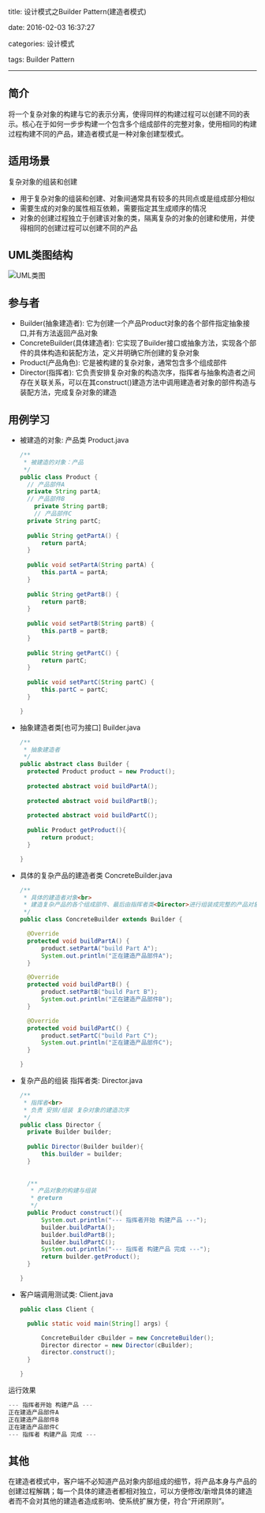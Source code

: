 title: 设计模式之Builder Pattern(建造者模式)

date: 2016-02-03 16:37:27

categories: 设计模式

tags: Builder Pattern

------

## 简介

将一个复杂对象的构建与它的表示分离，使得同样的构建过程可以创建不同的表示。核心在于如何一步步构建一个包含多个组成部件的完整对象，使用相同的构建过程构建不同的产品，建造者模式是一种对象创建型模式。

## 适用场景

复杂对象的组装和创建

- 用于复杂对象的组装和创建、对象间通常具有较多的共同点或是组成部分相似
- 需要生成的对象的属性相互依赖，需要指定其生成顺序的情况
- 对象的创建过程独立于创建该对象的类，隔离复杂的对象的创建和使用，并使得相同的创建过程可以创建不同的产品

## UML类图结构

![UML类图](http://7jptnz.com1.z0.glb.clouddn.com/Build%20Parttern%20UML.png)

## 参与者

- Builder(抽象建造者): 它为创建一个产品Product对象的各个部件指定抽象接口,并有方法返回产品对象
- ConcreteBuilder(具体建造者): 它实现了Builder接口或抽象方法，实现各个部件的具体构造和装配方法，定义并明确它所创建的复杂对象
- Product(产品角色):  它是被构建的复杂对象，通常包含多个组成部件
- Director(指挥者): 它负责安排复杂对象的构造次序，指挥者与抽象构造者之间存在关联关系，可以在其construct()建造方法中调用建造者对象的部件构造与装配方法，完成复杂对象的建造

## 用例学习

- 被建造的对象: 产品类 Product.java
  
  ``` java
  /**
   * 被建造的对象：产品
   */
  public class Product {
  	// 产品部件A
  	private String partA;
  	// 产品部件B
      private String partB;
      // 产品部件C
   	private String partC;
   	
  	public String getPartA() {
  		return partA;
  	}
  	
  	public void setPartA(String partA) {
  		this.partA = partA;
  	}
  	
  	public String getPartB() {
  		return partB;
  	}
  	
  	public void setPartB(String partB) {
  		this.partB = partB;
  	}
  	
  	public String getPartC() {
  		return partC;
  	}
  	
  	public void setPartC(String partC) {
  		this.partC = partC;
  	}
  
  }
  ```


- 抽象建造者类[也可为接口]  Builder.java
  
  ``` java
  /**
   * 抽象建造者
   */
  public abstract class Builder {
  	protected Product product = new Product();
  	
  	protected abstract void buildPartA();
  	
  	protected abstract void buildPartB();
  	
  	protected abstract void buildPartC();
  	
  	public Product getProduct(){
  		return product;
  	}
  
  }
  ```


- 具体的复杂产品的建造者类 ConcreteBuilder.java
  
  ``` java
  /**
   * 具体的建造者对象<br>
   * 建造复杂产品的各个组成部件、最后由指挥者类<Director>进行组装成完整的产品对象
   */
  public class ConcreteBuilder extends Builder {
  
  	@Override
  	protected void buildPartA() {
  		product.setPartA("build Part A");
  		System.out.println("正在建造产品部件A");
  	}
  
  	@Override
  	protected void buildPartB() {
  		product.setPartB("build Part B");
  		System.out.println("正在建造产品部件B");
  	}
  
  	@Override
  	protected void buildPartC() {
  		product.setPartC("build Part C");
  		System.out.println("正在建造产品部件C");
  	}
  
  }
  ```


- 复杂产品的组装 指挥者类: Director.java
  
  ``` java
  /**
   * 指挥者<br>
   * 负责 安排/组装 复杂对象的建造次序
   */
  public class Director {
  	private Builder builder;
  	
  	public Director(Builder builder){
  		this.builder = builder;
  	}
  	
  	
  	/**
  	 * 产品对象的构建与组装
  	 * @return
  	 */
  	public Product construct(){
  		System.out.println("--- 指挥者开始 构建产品 ---");
  		builder.buildPartA();
  		builder.buildPartB();
  		builder.buildPartC();
  		System.out.println("--- 指挥者 构建产品 完成 ---");
  		return builder.getProduct();
  	}
  
  }
  ```


- 客户端调用测试类: Client.java
  
  ``` java
  public class Client {
  
  	public static void main(String[] args) {
  
  		ConcreteBuilder cBuilder = new ConcreteBuilder();
  		Director director = new Director(cBuilder);
  		director.construct();
  	}
  
  }
  ```



 运行效果

``` java
--- 指挥者开始 构建产品 ---
正在建造产品部件A
正在建造产品部件B
正在建造产品部件C
--- 指挥者 构建产品 完成 ---
```

## 其他

在建造者模式中，客户端不必知道产品对象内部组成的细节，将产品本身与产品的创建过程解耦；每一个具体的建造者都相对独立，可以方便修改/新增具体的建造者而不会对其他的建造者造成影响、使系统扩展方便，符合“开闭原则”。